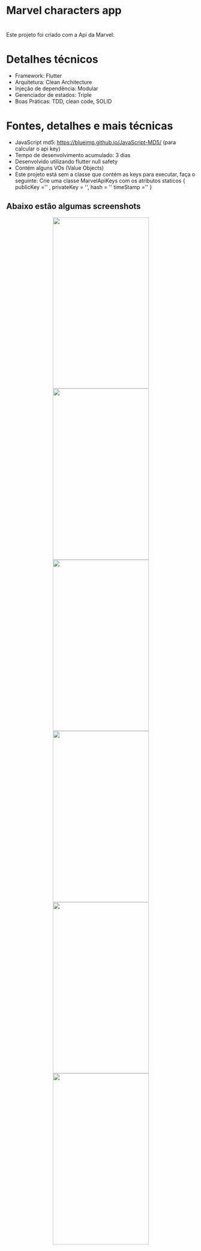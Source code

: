# Marvel characters app <h1>

 Este projeto foi criado com a Api da Marvel:

# Detalhes técnicos 
  * Framework: Flutter
  * Arquitetura: Clean Architecture
  * Injeção de dependência: Modular
  * Gerenciador de estados: Triple
  * Boas Práticas: TDD, clean code, SOLID
  
# Fontes, detalhes e mais técnicas
  * JavaScript md5: https://blueimp.github.io/JavaScript-MD5/ (para calcular o api key)
  * Tempo de desenvolvimento acumulado: 3 dias
  * Desenvolvido utilizando flutter null safety
  * Contém alguns VOs (Value Objects)
  * Este projeto está sem a classe que contém as keys para executar, faça o seguinte:
  Crie uma classe MarvelApiKeys com os atributos staticos
  { publicKey ='' , privateKey = '', hash = '' timeStamp ='' }

## Abaixo estão algumas screenshots
<p align="center">
  <img src="https://user-images.githubusercontent.com/72231971/133689722-73e40549-9b7b-4854-9ff8-d9d8924f3b55.jpeg" width="256" height="455">
  <img src="https://user-images.githubusercontent.com/72231971/133689877-2b700b65-aff1-4fc5-9ffe-84226adbf24d.jpeg" width="256" height="455">
  <img src="https://user-images.githubusercontent.com/72231971/133689879-1b8b28c8-db27-4345-af6f-08b9f32916ea.jpeg" width="256" height="455">
  <img src="https://user-images.githubusercontent.com/72231971/133689885-7d58c763-86c0-45ed-b724-5ca9c251aeec.jpeg" width="256" height="455">
  <img src="https://user-images.githubusercontent.com/72231971/133911063-ffb28d79-a35e-43f2-8c9a-69d63834ec81.png" width="256" height="455">
  <img src="https://user-images.githubusercontent.com/72231971/133911066-5696191c-263c-4a7a-8ceb-9bcf8f4ebeab.png" width="256" height="455">
</p>
